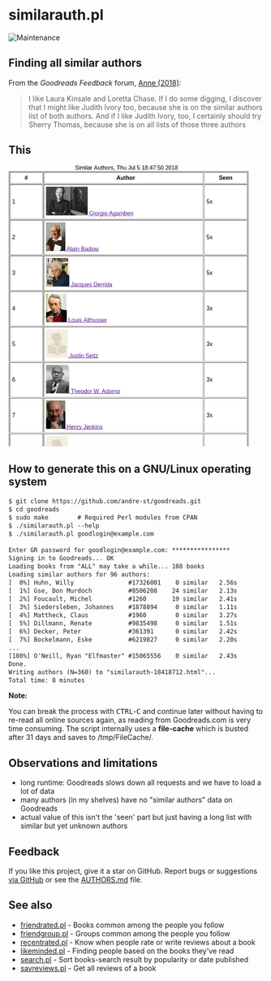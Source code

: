 # similarauth.pl

![Maintenance](https://img.shields.io/maintenance/yes/2019.svg)


## Finding all similar authors

From the _Goodreads Feedback_ forum, 
[Anne (2018)](https://web.archive.org/web/20190525014222/https://www.goodreads.com/topic/show/19438988-finding-similar-authors):
> I like Laura Kinsale and Loretta Chase. If I do some digging, I discover that
> I might like Judith Ivory too, because she is on the similar authors list of
> both authors. And if I like Judith Ivory, too, I certainly should try Sherry
> Thomas, because she is on all lists of those three authors



## This

![Screenshot](img/similarauth.png?raw=true "Screenshot")



## How to generate this on a GNU/Linux operating system

```console
$ git clone https://github.com/andre-st/goodreads.git
$ cd goodreads
$ sudo make        # Required Perl modules from CPAN
$ ./similarauth.pl --help
$ ./similarauth.pl goodlogin@example.com

Enter GR password for goodlogin@example.com: ****************
Signing in to Goodreads... OK
Loading books from "ALL" may take a while... 108 books
Loading similar authors for 96 authors:
[  0%] Huhn, Willy               #17326001	  0 similar	  2.56s
[  1%] Gse, Don Murdoch          #8506208	 24 similar	  2.13s
[  2%] Foucault, Michel          #1260		 19 similar	  2.41s
[  3%] Siedersleben, Johannes    #1878894	  0 similar	  1.11s
[  4%] Mattheck, Claus           #1960		  0 similar	  3.27s
[  5%] Dillmann, Renate          #9835498	  0 similar	  1.51s
[  6%] Decker, Peter             #361391	  0 similar	  2.42s
[  7%] Bockelmann, Eske          #6219827	  0 similar	  2.20s
...
[100%] O'Neill, Ryan "Elfmaster" #15065556	  0 similar	  2.43s
Done.
Writing authors (N=360) to "similarauth-18418712.html"...
Total time: 8 minutes
```


**Note:**

You can break the process with <kbd>CTRL</kbd>-<kbd>C</kbd> and continue later
without having to re-read all online sources again, as reading from
Goodreads.com is very time consuming.  The script internally uses a
**file-cache** which is busted after 31 days and saves to /tmp/FileCache/.



## Observations and limitations

- long runtime: Goodreads slows down all requests and we have to load a lot of data
- many authors (in my shelves) have no "similar authors" data on Goodreads
- actual value of this isn't the 'seen' part but just having a long list with
  similar but yet unknown authors



## Feedback

If you like this project, give it a star on GitHub.
Report bugs or suggestions [via GitHub](https://github.com/andre-st/goodreads/issues) 
or see the [AUTHORS.md](AUTHORS.md) file.


## See also

- [friendrated.pl](friendrated.md) - Books common among the people you follow
- [friendgroup.pl](friendgroup.md) - Groups common among the people you follow
- [recentrated.pl](recentrated.md) - Know when people rate or write reviews about a book
- [likeminded.pl](likeminded.md)   - Finding people based on the books they've read 
- [search.pl](search.md)           - Sort books-search result by popularity or date published
- [savreviews.pl](savreviews.md)   - Get all reviews of a book

